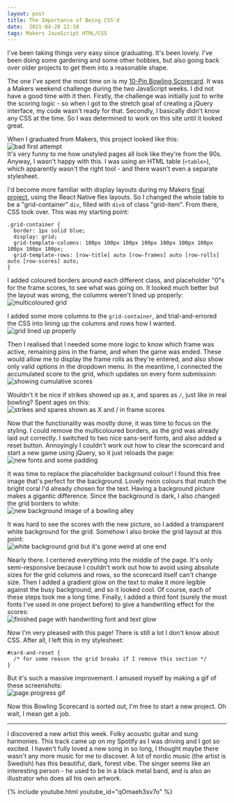 ```yaml
---
layout: post
title: The Importance of Being CSS'd
date:  2021-04-28 22:18
tags: Makers JavaScript HTML/CSS
---
```

I've been taking things very easy since graduating. It's been lovely. I've been doing some gardening and some other hobbies, but also going back over older projects to get them into a reasonable shape.  

The one I've spent the most time on is my [10-Pin Bowling Scorecard](https://github.com/mscwilson/bowling). It was a Makers weekend challenge during the two JavaScript weeks. I did not have a good time with it then. Firstly, the challenge was initially just to write the scoring logic - so when I got to the stretch goal of creating a jQuery interface, my code wasn't ready for that. Secondly, I basically didn't know any CSS at the time. So I was determined to work on this site until it looked great.  

When I graduated from Makers, this project looked like this:  
![bad first attempt](/blog/images/2021/2021-04/1_table.png)  
It's very funny to me how unstyled pages all look like they're from the 90s. Anyway, I wasn't happy with this. I was using an HTML table (`<table>`), which apparently wasn't the right tool - and there wasn't even a separate stylesheet.  

I'd become more familiar with display layouts during my Makers [final project](https://github.com/mscwilson/SmellsLikeGreenSpirit), using the React Native flex layouts. So I changed the whole table to be a "grid-container" `div`, filled with `div`s of class "grid-item". From there, CSS took over. This was my starting point:  

```
.grid-container {
  border: 1px solid blue;
  display: grid;
  grid-template-columns: 100px 100px 100px 100px 100px 100px 100px 100px 100px 100px;
  grid-template-rows: [row-title] auto [row-frames] auto [row-rolls] auto [row-scores] auto;
}
```  

I added coloured borders around each different class, and placeholder "0"s for the frame scores, to see what was going on. It looked much better but the layout was wrong, the columns weren't lined up properly:  
![multicoloured grid](/blog/images/2021/2021-04/2_green_initial_grid.png)  

I added some more columns to the `grid-container`, and trial-and-errored the CSS into lining up the columns and rows how I wanted.  
![grid lined up properly](/blog/images/2021/2021-04/3_grid_layout.png)  

Then I realised that I needed some more logic to know which frame was active, remaining pins in the frame, and when the game was ended. These would allow me to display the frame rolls as they're entered, and also show only valid options in the dropdown menu. In the meantime, I connected the accumulated score to the grid, which updates on every form submission:  
![showing cumulative scores](/blog/images/2021/2021-04/4_accum_scores.png)  

Wouldn't it be nice if strikes showed up as `X`, and spares as `/`, just like in real bowling? Spent ages on this:  
![strikes and spares shown as X and / in frame scores](/blog/images/2021/2021-04/5_frame_scores.png)  

Now that the functionality was mostly done, it was time to focus on the styling. I could remove the multicoloured borders, as the grid was already laid out correctly. I switched to two nice sans-serif fonts, and also added a reset button. Annoyingly I couldn't work out how to clear the scorecard and start a new game using jQuery, so it just reloads the page:  
![new fonts and some padding](/blog/images/2021/2021-04/6_clear_all_no_placeholders.png)  

It was time to replace the placeholder background colour! I found this free image that's perfect for the background. Lovely neon colours that match the bright coral I'd already chosen for the text. Having a background picture makes a gigantic difference. Since the background is dark, I also changed the grid borders to white:  
![new background image of a bowling alley](/blog/images/2021/2021-04/7_background_image.png)  

It was hard to see the scores with the new picture, so I added a transparent white background for the grid. Somehow I also broke the grid layout at this point:  
![white background grid but it's gone weird at one end](/blog/images/2021/2021-04/8_grid_white_background.png)  

Nearly there. I centered everything into the middle of the page. It's only semi-responsive because I couldn't work out how to avoid using absolute sizes for the grid columns and rows, so the scorecard itself can't change size. Then I added a gradient glow on the text to make it more legible against the busy background, and so it looked cool. Of course, each of these steps took me a long time. Finally, I added a third font (surely the most fonts I've used in one project before) to give a handwriting effect for the scores:  
![finished page with handwriting font and text glow](/blog/images/2021/2021-04/9_handwriting_font.png)  

Now I'm very pleased with this page! There is still a lot I don't know about CSS. After all, I left this in my stylesheet:  
```
#card-and-reset {
  /* for some reason the grid breaks if I remove this section */
}
```
But it's such a massive improvement. I amused myself by making a gif of these screenshots:  
![page progress gif](/blog/images/2021/2021-04/bowling_progress.gif)  

Now this Bowling Scorecard is sorted out, I'm free to start a new project. Oh wait, I mean get a job.


***
I discovered a new artist this week. Folky acoustic guitar and sung harmonies. This track came up on my Spotify as I was driving and I got so excited. I haven't fully loved a new song in so long, I thought maybe there wasn't any more music for me to discover. A lot of nordic music (the artist is Swedish) has this beautiful, dark, forest vibe. The singer seems like an interesting person - he used to be in a black metal band, and is also an illustrator who does all his own artwork. 

{% include youtube.html youtube_id="qOmaeh3sv7o" %}


